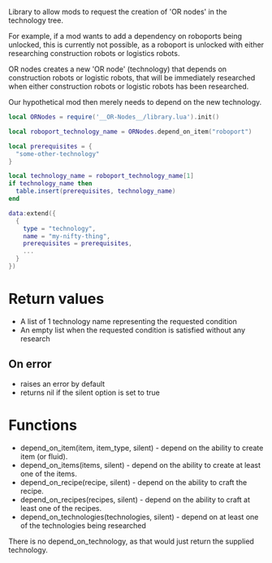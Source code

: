 Library to allow mods to request the creation of 'OR nodes' in the technology tree.

For example, if a mod wants to add a dependency on roboports being unlocked, this is currently not possible, as a roboport is unlocked with either researching construction robots or logistics robots.

OR nodes creates a new 'OR node' (technology) that depends on construction robots or logistic robots, that will be immediately researched when either construction robots or logistic robots has been researched.

Our hypothetical mod then merely needs to depend on the new technology.

```lua
local ORNodes = require('__OR-Nodes__/library.lua').init()

local roboport_technology_name = ORNodes.depend_on_item("roboport")

local prerequisites = {
  "some-other-technology"
}

local technology_name = roboport_technology_name[1]
if technology_name then
  table.insert(prerequisites, technology_name)
end

data:extend({
  {
    type = "technology",
    name = "my-nifty-thing",
    prerequisites = prerequisites,
    ...
  }
})
```

# Return values

* A list of 1 technology name representing the requested condition
* An empty list when the requested condition is satisfied without any research

## On error

* raises an error by default
* returns nil if the silent option is set to true

# Functions

* depend_on_item(item, item_type, silent) - depend on the ability to create item (or fluid).
* depend_on_items(items, silent) - depend on the ability to create at least one of the items.
* depend_on_recipe(recipe, silent) - depend on the ability to craft the recipe.
* depend_on_recipes(recipes, silent) - depend on the ability to craft at least one of the recipes.
* depend_on_technologies(technologies, silent) - depend on at least one of the technologies being researched

There is no depend_on_technology, as that would just return the supplied technology.
